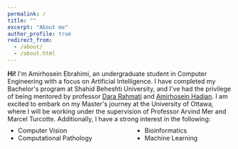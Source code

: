 ```yaml
---
permalink: /
title: ""
excerpt: "About me"
author_profile: true
redirect_from: 
  - /about/
  - /about.html
---
```

<style>
.farsi { font-family:PERSWEB; font-weight: bold; font-size:11pt; }
.header-color { color:#0f2b46; }
.twocol { columns: 2 }
ul.twocol { width: 110%; }
</style>

**Hi!** I'm Amirhosein Ebrahimi, an undergraduate student in Computer Engineering with a focus on Artificial Intelligence. I have completed my Bachelor's program at Shahid Beheshti University, and I've had the privilege of being mentored by professor [Dara&nbsp;Rahmati](https://scholar.google.com/citations?user=xwJgOl0AAAAJ&hl=en) and [Amirhosein&nbsp;Hadian](https://scholar.google.com/citations?user=qbOoaykAAAAJ&hl=en). I am excited to embark on my Master's journey at the University of Ottawa, where I will be working under the supervision of Professor Arvind Mer and Marcel Turcotte. Additionally, I have a strong interest in the following: 

<ul class='twocol' style="margin-top: -1%;" markdown='1'>
<li> Computer Vision</li>
<li> Computational Pathology</li>
<li> Bioinformatics</li>
<li> Machine Learning</li>
</ul>
